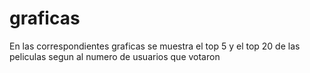# graficas
 En las correspondientes graficas se muestra el top 5 y el top 20 de las peliculas segun al numero de  usuarios que votaron